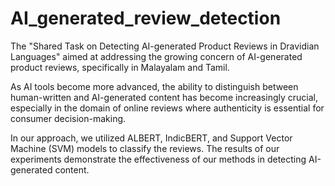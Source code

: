 # AI_generated_review_detection

The "Shared Task on Detecting AI-generated Product Reviews in Dravidian Languages" aimed at addressing the growing concern of AI-generated product reviews, specifically in Malayalam and Tamil.

As AI tools become more advanced, the ability to distinguish between human-written and AI-generated content has become increasingly crucial, especially in the domain of online reviews where authenticity is essential for consumer decision-making. 

In our approach, we utilized ALBERT, IndicBERT, and Support Vector Machine (SVM) models to classify the reviews. The results of our experiments demonstrate the effectiveness of our methods in detecting AI-generated content.

